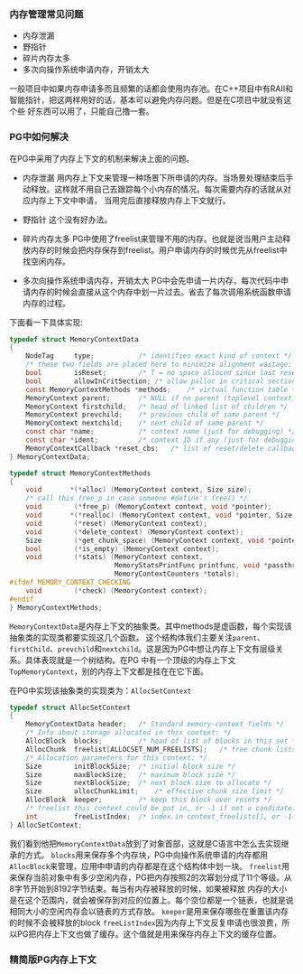 ### 内存管理常见问题
+ 内存泄漏
+ 野指针
+ 碎片内存太多
+ 多次向操作系统申请内存，开销太大

一般项目中如果内存申请多而且频繁的话都会使用内存池。在C++项目中有RAII和智能指针，把这两样用好的话，基本可以避免内存问题。但是在C项目中就没有这个些
好东西可以用了，只能自己撸一套。

### PG中如何解决
在PG中采用了内存上下文的机制来解决上面的问题。
+ 内存泄漏
  用内存上下文来管理一种场景下所申请的内存。当场景处理结束后手动释放。这样就不用自己去跟踪每个小内存的情况。每次需要内存的话就从对应内存上下文中申请，
  当用完后直接释放内存上下文就行。
  
+ 野指针
  这个没有好办法。
  
+ 碎片内存太多
  PG中使用了freelist来管理不用的内存。也就是说当用户主动释放内存的时候会把内存保存到freelist。用户申请内存的时候优先从freelist中找空闲内存。

+ 多次向操作系统申请内存，开销太大
  PG中会先申请一片内存，每次代码中申请内存的时候会直接从这个内存中划一片过去。省去了每次调用系统函数申请内存的过程。
  
下面看一下具体实现:
```c
typedef struct MemoryContextData
{
	NodeTag		type;			/* identifies exact kind of context */
	/* these two fields are placed here to minimize alignment wastage: */
	bool		isReset;		/* T = no space alloced since last reset */
	bool		allowInCritSection; /* allow palloc in critical section */
	const MemoryContextMethods *methods;	/* virtual function table */
	MemoryContext parent;		/* NULL if no parent (toplevel context) */
	MemoryContext firstchild;	/* head of linked list of children */
	MemoryContext prevchild;	/* previous child of same parent */
	MemoryContext nextchild;	/* next child of same parent */
	const char *name;			/* context name (just for debugging) */
	const char *ident;			/* context ID if any (just for debugging) */
	MemoryContextCallback *reset_cbs;	/* list of reset/delete callbacks */
} MemoryContextData;

typedef struct MemoryContextMethods
{
	void	   *(*alloc) (MemoryContext context, Size size);
	/* call this free_p in case someone #define's free() */
	void		(*free_p) (MemoryContext context, void *pointer);
	void	   *(*realloc) (MemoryContext context, void *pointer, Size size);
	void		(*reset) (MemoryContext context);
	void		(*delete_context) (MemoryContext context);
	Size		(*get_chunk_space) (MemoryContext context, void *pointer);
	bool		(*is_empty) (MemoryContext context);
	void		(*stats) (MemoryContext context,
						  MemoryStatsPrintFunc printfunc, void *passthru,
						  MemoryContextCounters *totals);
#ifdef MEMORY_CONTEXT_CHECKING
	void		(*check) (MemoryContext context);
#endif
} MemoryContextMethods;
```

`MemoryContextData`是内存上下文的抽象类。其中methods是虚函数，每个实现该抽象类的实现类都要实现这几个函数。
这个结构体我们主要关注`parent`、`firstChild`、`prevchild`和`nextchild`。这是因为PG中想让内存上下文有层级关系。具体表现就是一个树结构。在PG
中有一个顶级的内存上下文`TopMemoryContext`，别的内存上下文都是挂在在它下面。

在PG中实现该抽象类的实现类为：`AllocSetContext`
```c
typedef struct AllocSetContext
{
	MemoryContextData header;	/* Standard memory-context fields */
	/* Info about storage allocated in this context: */
	AllocBlock	blocks;			/* head of list of blocks in this set */
	AllocChunk	freelist[ALLOCSET_NUM_FREELISTS];	/* free chunk lists */
	/* Allocation parameters for this context: */
	Size		initBlockSize;	/* initial block size */
	Size		maxBlockSize;	/* maximum block size */
	Size		nextBlockSize;	/* next block size to allocate */
	Size		allocChunkLimit;	/* effective chunk size limit */
	AllocBlock	keeper;			/* keep this block over resets */
	/* freelist this context could be put in, or -1 if not a candidate: */
	int			freeListIndex;	/* index in context_freelists[], or -1 */
} AllocSetContext;
```
我们看到他把`MemoryContextData`放到了对象首部，这就是C语言中怎么去实现继承的方式。
`blocks`用来保存多个内存块，PG中向操作系统申请的内存都用`AllocBlock`来管理，应用中申请的内存都是在这个结构体中划一块。
`freelist`用来保存当前对象中有多少空闲内存，PG把内存按照2的次幂划分成了11个等级。从8字节开始到8192字节结束。每当有内存被释放的时候，如果被释放
内存的大小是在这个范围内，就会被保存到对应的位置上。每个空位都是一个链表，也就是说相同大小的空闲内存会以链表的方式存放。
`keeper`是用来保存哪些在重置该内存的时候不会被释放的block
`freeListIndex`因为内存上下文反复申请也很浪费，所以PG把内存上下文也做了缓存。这个值就是用来保存内存上下文的缓存位置。

### 精简版PG内存上下文
